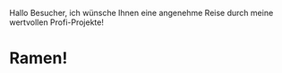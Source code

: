 Hallo Besucher, ich wünsche Ihnen eine angenehme Reise durch meine wertvollen Profi-Projekte!  
# Ramen!
